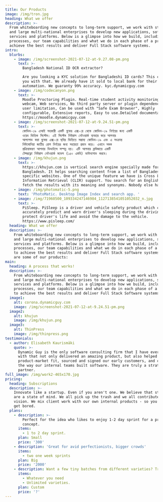 ```yaml
---
title: Our Products
image: /img/tron.jpg
heading: What we offer
description: >-
  From whiteboarding new concepts to long-term support, we work with startups
  and large multi-national enterprises to develop new applications, software,
  services and platforms. Below is a glimpse into how we build, including our
  processes, our team capabilities and what we do in each phase of a project to
  achieve the best results and deliver Full Stack software systems.
intro:
  blurbs:
    - image: /img/screenshot-2021-07-12-at-9.27.08-pm.png
      text: >-
        Bangladesh National ID OCR extractor?

        Are you looking a KYC solution for Bangladeshi ID cards? This can help
        you with that. We already have it sold to local bank for their KYC
        automation. We guaranty 99% accuracy. kyc.dynamicguy.com
    - image: /img/codecanyon.png
      text: >-
        Moodle Proctoring Plugin. Real-time student activity monitoring via
        webcam, Web services, No third party server or plugin dependencies, No
        user limitation, Can be used with "Safe Exam Browser", Highly
        configurable, Extensive reports, Easy to use.Detailed documentation.
        https://moodle.dynamicguy.com
    - image: /img/screenshot-2021-07-12-at-9.24.51-pm.png
      text: >-
        কোভিড-১৯ এআই সহকারী একটি বুকের এক্স-রে থেকে কোভিড-১৯ নির্ণয়ের জন্য একটি
        ওয়েব ভিত্তিক সিস্টেম। এই সিস্টেম নিউরাল নেটওয়ার্ক ব্যবহার করে আপনার
        আপলোড করা বুকের এক্স-রে ছবির ভিত্তিতে সম্ভাব্য কোভিড-১৯ এবং এ সংক্রান্ত
        নিউমোনিয়া জাতীয় রোগ নির্ণয়ের জন্য সহায়তা প্রদান করে। এখানে সমস্ত
        প্রক্রিয়াকরণ আপনার ডিভাইসে সম্পন্ন হয়। এটি আপনার ব্রাউজারে একটি
        টেন্সরফ্লো নিউরাল নেটওয়ার্ক মডেল (১৫০ এমবি) ডাউনলোড করবে।
    - image: /img/khujun.png
      text: >-
        https://khujun.com is vertical search engine specially made for
        Bangladesh. It helps searching content from a list of Bangladesh
        specific websites. One of the unique feature we have is Cross Language
        Information Retrieval (CLIR) support. You search for an English word we
        fetch the results with its meaning and synonyms. Nobody else has it.
    - image: /img/photomatic-5.png
      text: 'PhotoMatic. Desktop Image Index and search app. '
    - image: /img/71960500_109334247146984_1127138541051052032_n.jpg
      text: >-
        PiSleep. PiSleep is a driver and vehicle safety product which can
        accurately predict and warn driver's sleeping during the driving to
        protect driver's life and avoid the damage to the vehicle.
        https://www.pisleep.com/
  heading: What we offer
  description: >-
    From whiteboarding new concepts to long-term support, we work with startups
    and large multi-national enterprises to develop new applications, software,
    services and platforms. Below is a glimpse into how we build, including our
    processes, our team capabilities and what we do in each phase of a project
    to achieve the best results and deliver Full Stack software systems. Here
    are some of our products:
main:
  heading: A process that works!
  description: >-
    From whiteboarding new concepts to long-term support, we work with startups
    and large multi-national enterprises to develop new applications, software,
    services and platforms. Below is a glimpse into how we build, including our
    processes, our team capabilities and what we do in each phase of a project
    to achieve the best results and deliver Full Stack Software systems.
  image1:
    alt: corona.dynamicguy.com
    image: /img/screenshot-2021-07-12-at-9.24.51-pm.png
  image2:
    alt: khujun
    image: /img/khujun.png
  image3:
    alt: ThinPress
    image: /img/thinpress.png
testimonials:
  - author: Elisabeth Kaurismäki
    quote: >-
      Dynamic Guy is the only software consulting firm that I have ever worked
      with that not only delivered an amazing product, but also helped us find
      product-market fit, sourced and signed our early customers, and changed
      the way our internal teams built software. They are truly a strategic
      partner.
full_image: /img/work2-465x170.jpg
pricing:
  heading: Subscriptions
  description: >-
    Innovate like a startup. Even if you aren't one. We believe that startups
    are a state of mind. We all pick up the trash and we all contribute to the
    vision. We mix client work with our own internal products - so you'll never
    get bored.
  plans:
    - description: >-
        Perfect for the idea who likes to enjoy 1-2 day sprint for a proof of
        concept.
      items:
        - 1 to 2 day sprint.
      plan: Small
      price: '300'
    - description: 'Great for avid perfectionists, bigger crowds'
      items:
        - two one week sprints
      plan: Big
      price: '2000'
    - description: Want a few tiny batches from different varieties? Try our custom plan
      items:
        - Whatever you need
        - Unlimited varieties.
      plan: Custom
      price: '?'
---
```



